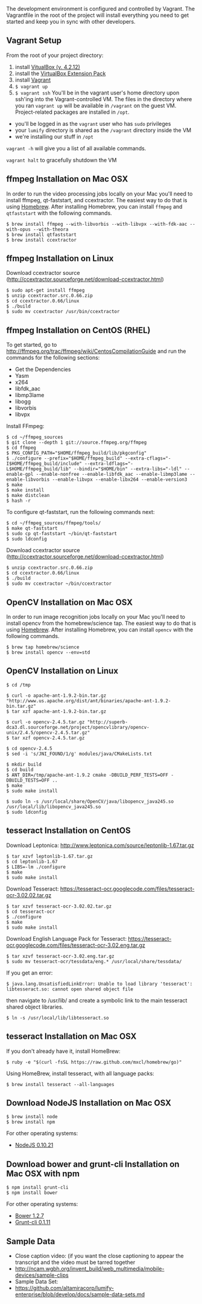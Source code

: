 The development environment is configured and controlled by Vagrant. The Vagrantfile in the root of the project will install everything you need to get started and keep you in sync with other developers.

## Vagrant Setup

From the root of your project directory:

1. install [VitualBox (v. 4.2.12)](https://www.virtualbox.org/wiki/Download_Old_Builds_4_2)
1. install the [VirtualBox Extension Pack](https://www.virtualbox.org/wiki/Download_Old_Builds_4_2)
1. install [Vagrant](http://docs.vagrantup.com/v2/installation/)
1. `$ vagrant up`
1. `$ vagrant ssh`
You'll be in the vagrant user's home directory upon ssh'ing into the Vagrant-controlled VM. The files in the directory where you ran `vagrant up` will be available in `/vagrant` on the guest VM. Project-related packages are installed in `/opt`.
 * you'll be logged in as the `vagrant` user who has `sudo` privileges
 * your `lumify` directory is shared as the `/vagrant` directory inside the VM
 * we're installing our stuff in `/opt`

`vagrant -h` will give you a list of all available commands.

`vagrant halt` to gracefully shutdown the VM

## ffmpeg Installation on Mac OSX

In order to run the video processing jobs locally on your Mac you'll need to install ffmpeg, qt-faststart, and ccextractor. The easiest way to do that is using [Homebrew](http://mxcl.github.io/homebrew/). After installing Homebrew, you can install `ffmpeg` and `qtfaststart` with the following commands.

```
$ brew install ffmpeg --with-libvorbis --with-libvpx --with-fdk-aac --with-opus --with-theora
$ brew install qtfaststart
$ brew install ccextractor
```

## ffmpeg Installation on Linux

Download ccextractor source (http://ccextractor.sourceforge.net/download-ccextractor.html)

```
$ sudo apt-get install ffmpeg
$ unzip ccextractor.src.0.66.zip
$ cd ccextractor.0.66/linux
$ ./build
$ sudo mv ccextractor /usr/bin/ccextractor
```

## ffmpeg Installation on CentOS (RHEL)

To get started, go to http://ffmpeg.org/trac/ffmpeg/wiki/CentosCompilationGuide and run the commands for the following sections:

* Get the Dependencies
* Yasm
* x264
* libfdk_aac
* libmp3lame
* libogg
* libvorbis
* libvpx

Install FFmpeg:

```
$ cd ~/ffmpeg_sources
$ git clone --depth 1 git://source.ffmpeg.org/ffmpeg
$ cd ffmpeg
$ PKG_CONFIG_PATH="$HOME/ffmpeg_build/lib/pkgconfig"
$ ./configure --prefix="$HOME/ffmpeg_build" --extra-cflags="-I$HOME/ffmpeg_build/include" --extra-ldflags="-L$HOME/ffmpeg_build/lib" --bindir="$HOME/bin" --extra-libs="-ldl" --enable-gpl --enable-nonfree --enable-libfdk_aac --enable-libmp3lame --enable-libvorbis --enable-libvpx --enable-libx264 --enable-version3
$ make
$ make install
$ make distclean
$ hash -r
```

To configure qt-faststart, run the following commands next:

```
$ cd ~/ffmpeg_sources/ffmpeg/tools/
$ make qt-faststart
$ sudo cp qt-faststart ~/bin/qt-faststart
$ sudo ldconfig
```

Download ccextractor source (http://ccextractor.sourceforge.net/download-ccextractor.html)

```
$ unzip ccextractor.src.0.66.zip
$ cd ccextractor.0.66/linux
$ ./build
$ sudo mv ccextractor ~/bin/ccextractor
```

## OpenCV Installation on Mac OSX

In order to run image recognition jobs locally on your Mac you'll need to install opencv from the homebrew/science tap. The easiest way to do that is using [Homebrew](http://mxcl.github.io/homebrew/). After installing Homebrew, you can install `opencv` with the following commands.

```
$ brew tap homebrew/science
$ brew install opencv --env=std
```

## OpenCV Installation on Linux

```
$ cd /tmp

$ curl -o apache-ant-1.9.2-bin.tar.gz "http://www.us.apache.org/dist/ant/binaries/apache-ant-1.9.2-bin.tar.gz"
$ tar xzf apache-ant-1.9.2-bin.tar.gz

$ curl -o opencv-2.4.5.tar.gz "http://superb-dca3.dl.sourceforge.net/project/opencvlibrary/opencv-unix/2.4.5/opencv-2.4.5.tar.gz"
$ tar xzf opencv-2.4.5.tar.gz

$ cd opencv-2.4.5
$ sed -i 's/JNI_FOUND/1/g' modules/java/CMakeLists.txt

$ mkdir build
$ cd build
$ ANT_DIR=/tmp/apache-ant-1.9.2 cmake -DBUILD_PERF_TESTS=OFF -DBUILD_TESTS=OFF ..
$ make
$ sudo make install

$ sudo ln -s /usr/local/share/OpenCV/java/libopencv_java245.so /usr/local/lib/libopencv_java245.so
$ sudo ldconfig
```

## tesseract Installation on CentOS

Download Leptonica: http://www.leptonica.com/source/leptonlib-1.67.tar.gz

```
$ tar xzvf leptonlib-1.67.tar.gz
$ cd leptonlib-1.67
$ LIBS=-lm ./configure
$ make
$ sudo make install
```

Download Tesseract: https://tesseract-ocr.googlecode.com/files/tesseract-ocr-3.02.02.tar.gz

```
$ tar xzvf tesseract-ocr-3.02.02.tar.gz
$ cd tesseract-ocr
$ ./configure
$ make
$ sudo make install
```

Download English Language Pack for Tesseract: https://tesseract-ocr.googlecode.com/files/tesseract-ocr-3.02.eng.tar.gz

```
$ tar xzvf tesseract-ocr-3.02.eng.tar.gz
$ sudo mv tesseract-ocr/tessdata/eng.* /usr/local/share/tessdata/
```

If you get an error:

```
$ java.lang.UnsatisfiedLinkError: Unable to load library 'tesseract': libtesseract.so: cannot open shared object file
```
then navigate to /usr/lib/ and create a symbolic link to the main tesseract shared object libraries.

```
$ ln -s /usr/local/lib/libtesseract.so
```

## tesseract Installation on Mac OSX

If you don't already have it, install HomeBrew:

```
$ ruby -e "$(curl -fsSL https://raw.github.com/mxcl/homebrew/go)"
```

Using HomeBrew, install tesseract, with all language packs:

```
$ brew install tesseract --all-languages
```

## Download NodeJS Installation on Mac OSX

```
$ brew install node
$ brew install npm
```
For other operating systems:
* [NodeJS 0.10.21](http://blog.nodejs.org/2013/10/18/node-v0-10-21-stable/)

## Download bower and grunt-cli Installation on Mac OSX with npm

```
$ npm install grunt-cli
$ npm install bower
```
For other operating systems:
* [Bower 1.2.7](https://npmjs.org/package/bower)
* [Grunt-cli 0.1.11](https://npmjs.org/package/grunt-cli)


## Sample Data

* Close caption video: (if you want the close captioning to appear the transcript and the video must be tarred together
 * http://ncam.wgbh.org/invent_build/web_multimedia/mobile-devices/sample-clips
* Sample Data Set:
 * https://github.com/altamiracorp/lumify-enterprise/blob/develop/docs/sample-data-sets.md
